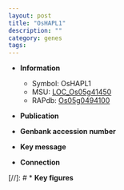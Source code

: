 ```yaml
---
layout: post
title: "OsHAPL1"
description: ""
category: genes
tags: 
---
```


* **Information**  
    + Symbol: OsHAPL1  
    + MSU: [LOC_Os05g41450](http://rice.uga.edu/cgi-bin/ORF_infopage.cgi?orf=LOC_Os05g41450)  
    + RAPdb: [Os05g0494100](http://rapdb.dna.affrc.go.jp/viewer/gbrowse_details/irgsp1?name=Os05g0494100)  

* **Publication**  

* **Genbank accession number**  

* **Key message**  

* **Connection**  

[//]: # * **Key figures**  


